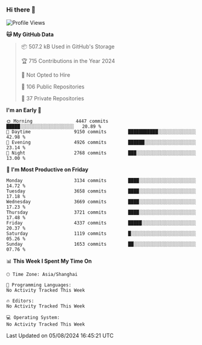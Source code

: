 ### Hi there 👋

<!--
**qbosen/qbosen** is a ✨ _special_ ✨ repository because its `README.md` (this file) appears on your GitHub profile.

Here are some ideas to get you started:

- 🔭 I’m currently working on ...
- 🌱 I’m currently learning ...
- 👯 I’m looking to collaborate on ...
- 🤔 I’m looking for help with ...
- 💬 Ask me about ...
- 📫 How to reach me: ...
- 😄 Pronouns: ...
- ⚡ Fun fact: ...
-->

<!--START_SECTION:waka-->
![Profile Views](http://img.shields.io/badge/Profile%20Views-0-blue)

**🐱 My GitHub Data** 

> 📦 507.2 kB Used in GitHub's Storage 
 > 
> 🏆 715 Contributions in the Year 2024
 > 
> 🚫 Not Opted to Hire
 > 
> 📜 106 Public Repositories 
 > 
> 🔑 37 Private Repositories 
 > 
**I'm an Early 🐤** 

```text
🌞 Morning                4447 commits        █████░░░░░░░░░░░░░░░░░░░░   20.89 % 
🌆 Daytime                9150 commits        ███████████░░░░░░░░░░░░░░   42.98 % 
🌃 Evening                4926 commits        ██████░░░░░░░░░░░░░░░░░░░   23.14 % 
🌙 Night                  2768 commits        ███░░░░░░░░░░░░░░░░░░░░░░   13.00 % 
```
📅 **I'm Most Productive on Friday** 

```text
Monday                   3134 commits        ████░░░░░░░░░░░░░░░░░░░░░   14.72 % 
Tuesday                  3658 commits        ████░░░░░░░░░░░░░░░░░░░░░   17.18 % 
Wednesday                3669 commits        ████░░░░░░░░░░░░░░░░░░░░░   17.23 % 
Thursday                 3721 commits        ████░░░░░░░░░░░░░░░░░░░░░   17.48 % 
Friday                   4337 commits        █████░░░░░░░░░░░░░░░░░░░░   20.37 % 
Saturday                 1119 commits        █░░░░░░░░░░░░░░░░░░░░░░░░   05.26 % 
Sunday                   1653 commits        ██░░░░░░░░░░░░░░░░░░░░░░░   07.76 % 
```


📊 **This Week I Spent My Time On** 

```text
🕑︎ Time Zone: Asia/Shanghai

💬 Programming Languages: 
No Activity Tracked This Week

🔥 Editors: 
No Activity Tracked This Week

💻 Operating System: 
No Activity Tracked This Week
```


 Last Updated on 05/08/2024 16:45:21 UTC
<!--END_SECTION:waka-->
